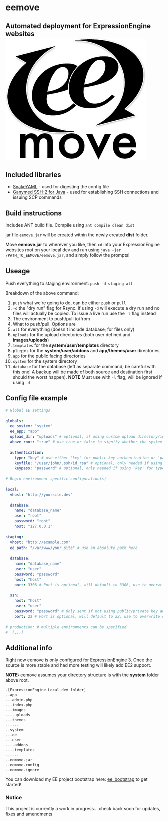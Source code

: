# eemove
Automated deployment for ExpressionEngine websites
![alt text][logo]
---

## Included libraries
* [SnakeYAML](https://bitbucket.org/asomov/snakeyaml) - used for digesting the config file
* [Ganymed SSH-2 for Java](http://www.ganymed.ethz.ch/ssh2/) - used for establishing SSH connections and issuing SCP commands

## Build instructions
Includes ANT build file. Compile using `ant compile clean dist`

jar file `eemove.jar` will be created within the newly created **dist** folder.

Move **eemove.jar** to wherever you like, then `cd` into your ExpressionEngine websites root on your local dev and run using `java -jar /PATH_TO_EEMOVE/eemove.jar`, and simply follow the prompts!

## Useage
Push everything to staging environment: `push -d staging all`

Breakdown of the above command:

1. `push` what we're going to do, can be either `push` or `pull`
2. `-d` the "dry run" flag for Rsync. If using `-d` will execute a dry run and no files will actually be copied. To issue a live run use the `-l` flag instead
3. The environment to push/pull to/from
4. What to push/pull. Options are
  1. `all` for everything (doesn't include database; for files only)
  2. `uploads` for the upload directories (both user defined and **images/uploads**)
  3. `templates` for the **system/user/templates** directory
  4. `plugins` for the **system/user/addons** and **app/themes/user** directories
  5. `app` for the public facing directories
  6. `system` for the system directory
  7. `database` for the database (left as separate command; be careful with this one! A backup will be made of both source and destination first should the worst happen). **NOTE** Must use with `-l` flag, will be ignored if using `-d`

## Config file example

```yaml
# Global EE settings

globals:
  ee_system: "system"
  ee_app: "app"
  upload_dir: "uploads" # optional, if using custom upload directory/ies
  above_root: "true" # use true or false to signify whether the system folder is above root or not

  authentication:
    type: "key" # use either 'key' for public key authentication or 'password' for password
    keyfile: "/user/john/.ssh/id_rsa" # optional, only needed if using 'key' for type. Use an absolute path here
    keypass: "password" # optional, only needed if using 'key' for type and the key file is password protected

# Begin environment specific configuration(s)

local:
  vhost: "http://yoursite.dev"

  database:
    name: "database_name"
    user: "root"
    password: "root"
    host: "127.0.0.1"

staging:
  vhost: "http://example.com"
  ee_path: "/var/www/your_site" # use an absolute path here

  database:
    name: "database_name"
    user: "user"
    password: "password"
    host: "host"
    port: 3306 # Port is optional, will default to 3306, use to overwrite default

  ssh:
    host: "host"
    user: "user"
    password: "password" # Only sent if not using public/private key authentication
    port: 22 # Port is optional, will default to 22, use to overwrite default

# production: # multiple environments can be specified
#  [...]
```

## Additional info
Right now eemove is only configured for ExpressionEngine 3. Once the source is more stable and had more testing will likely add EE2 support.

**NOTE:** eemove assumes your directory structure is with the **system** folder above root.

```
-[ExpressionEngine Local dev folder]
--app
---admin.php
---index.php
---images
----uploads
---themes
---...
--system
---ee
---user
----addons
----templates
----...
--eemove.jar
--eemove.config
--eemove.ignore

```

You can download my EE project bootstrap here: [ee_bootstrap](https://github.com/sparkison/ee_bootstrap) to get started!

### Notice

This project is currently a work in progress... check back soon for updates, fixes and amendments

[logo]: https://github.com/sparkison/eemove/blob/master/resources/images/eemove.jpg "eemove logo"
